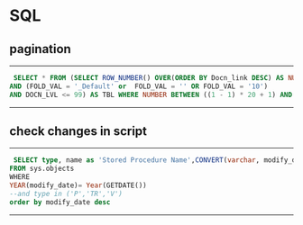 # SQL

## pagination

---

```SQL
 SELECT * FROM (SELECT ROW_NUMBER() OVER(ORDER BY Docn_link DESC) AS NUMBER, * FROM DOC00175 WHERE DOCN_DEL = 0
AND (FOLD_VAL = '_Default' or  FOLD_VAL = '' OR FOLD_VAL = '10')
AND DOCN_LVL <= 99) AS TBL WHERE NUMBER BETWEEN ((1 - 1) * 20 + 1) AND (1 * 20) ORDER BY Docn_link DESC
```

---

## check changes in script

---

```SQL
 SELECT type, name as 'Stored Procedure Name',CONVERT(varchar, modify_date, 100) as 'Modify Date'
FROM sys.objects
WHERE 
YEAR(modify_date)= Year(GETDATE())
--and type in ('P','TR','V')
order by modify_date desc
```

---
